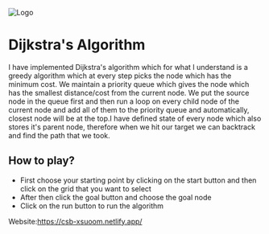 
![Logo](https://cdn0.iconfinder.com/data/icons/superhero-2/256/Ironman-48.png)


# Dijkstra's Algorithm
I have implemented Dijkstra's algorithm which for what I understand is a greedy algorithm which at every step picks the node which has the minimum cost. We maintain a priority queue which gives the node which has the smallest distance/cost from the current node. We put the source node in the queue first and then run a loop on every child node of the current node and add all of them to the priority queue and automatically, closest node will be at the top.I have defined state of every node which also stores it's parent node, therefore when we hit our target we can backtrack and find the path that we took.


## How to play?

- First choose your starting point by clicking on the start button and then click on the grid that you want to select
- After then click the goal button and choose the goal node
- Click on the run button to run the algorithm

Website:https://csb-xsuoom.netlify.app/
